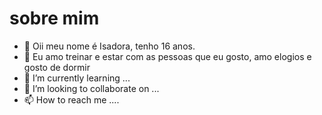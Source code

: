 #  sobre mim 
- 👋 Oii meu nome é Isadora, tenho 16 anos.
- 👀 Eu amo treinar e estar com as pessoas que eu gosto, amo elogios e gosto de dormir
- 🌱 I’m currently learning ...
- 💞️ I’m looking to collaborate on ...
- 📫 How to reach me ....

<!---
isadoraboni/isadoraboni is a ✨ special ✨ repository because its `README.md` (this file) appears on your GitHub profile.
You can click the Preview link to take a look at your changes.
--->
